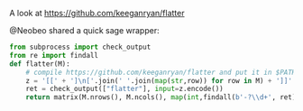 

A look at <https://github.com/keeganryan/flatter>

@Neobeo shared a quick sage wrapper:

```python
from subprocess import check_output
from re import findall
def flatter(M):
    # compile https://github.com/keeganryan/flatter and put it in $PATH
    z = '[[' + ']\n['.join(' '.join(map(str,row)) for row in M) + ']]'
    ret = check_output(["flatter"], input=z.encode())
    return matrix(M.nrows(), M.ncols(), map(int,findall(b'-?\\d+', ret)))
```
